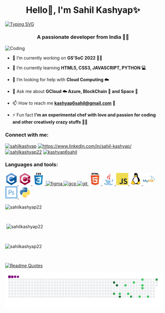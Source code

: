 <h1 align="center">Hello👋, I'm Sahil Kashyap✨</h1>

 [![Typing SVG](https://readme-typing-svg.herokuapp.com/?lines=Hello!+Hola!+Guten+tag!+Bonjour!+👋;Nice+to+see+you+Here..👨‍💻;Welcome+to+my+GitHub+profile)](https://git.io/typing-svg)


<h3 align="center">A passionate developer from India 👨‍💻</h3>
<img align="center" alt="Coding" width="400" src="https://camo.githubusercontent.com/a4c584bce1c41271485d28f92aaf9f581b3c88b68ca723b6edfd58b4ba988c2b/68747470733a2f2f63646e2e6472696262626c652e636f6d2f75736572732f313138373833362f73637265656e73686f74732f363533393432392f70726f6772616d65722e676966">


- 🔭 I’m currently working on **GS'SoC 2022 👨‍💻**

- 🌱 I’m currently learning **HTML5, CSS3, JAVASCRIPT, PYTHON 💻**

- 🤝 I’m looking for help with **Cloud Computing ☁️**

- 💬 Ask me about **GCloud ☁️ Azure, BlockChain 🔗 and Space 🚀**

- 📫 How to reach me **kashyap6sahil@gmail.com 📮**

- ⚡ Fun fact **I'm an experimental chef with love and passion for coding and other creatively crazy stuffs 👾✨**



<h3 align="left">Connect with me:</h3>
<p align="left">
<a href="https://dev.to/sahilkashyap" target="blank"><img align="center" src="https://raw.githubusercontent.com/rahuldkjain/github-profile-readme-generator/master/src/images/icons/Social/devto.svg" alt="sahilkashyap" height="30" width="40" /></a>
<a href="https://linkedin.com/in/https://www.linkedin.com/in/sahil-kashyap/" target="blank"><img align="center" src="https://raw.githubusercontent.com/rahuldkjain/github-profile-readme-generator/master/src/images/icons/Social/linked-in-alt.svg" alt="https://www.linkedin.com/in/sahil-kashyap/" height="30" width="40" /></a>
<a href="https://www.codechef.com/users/sahilkashyap22" target="blank"><img align="center" src="https://cdn.jsdelivr.net/npm/simple-icons@3.1.0/icons/codechef.svg" alt="sahilkashyap22" height="30" width="40" /></a>
<a href="https://auth.geeksforgeeks.org/user/kashyap6sahil" target="blank"><img align="center" src="https://raw.githubusercontent.com/rahuldkjain/github-profile-readme-generator/master/src/images/icons/Social/geeks-for-geeks.svg" alt="kashyap6sahil" height="30" width="40" /></a>
</p>



<h3 align="left">Languages and tools:</h3>
<p align="left"> <a href="https://www.cprogramming.com/" target="_blank" rel="noreferrer"> <img src="https://raw.githubusercontent.com/devicons/devicon/master/icons/c/c-original.svg" alt="c" width="40" height="40"/> </a> <a href="https://www.w3schools.com/cpp/" target="_blank" rel="noreferrer"> <img src="https://raw.githubusercontent.com/devicons/devicon/master/icons/cplusplus/cplusplus-original.svg" alt="cplusplus" width="40" height="40"/> </a> <a href="https://www.w3schools.com/css/" target="_blank" rel="noreferrer"> <img src="https://raw.githubusercontent.com/devicons/devicon/master/icons/css3/css3-original-wordmark.svg" alt="css3" width="40" height="40"/> </a> <a href="https://www.figma.com/" target="_blank" rel="noreferrer"> <img src="https://www.vectorlogo.zone/logos/figma/figma-icon.svg" alt="figma" width="40" height="40"/> </a> <a href="https://cloud.google.com" target="_blank" rel="noreferrer"> <img src="https://www.vectorlogo.zone/logos/google_cloud/google_cloud-icon.svg" alt="gcp" width="40" height="40"/> </a> <a href="https://git-scm.com/" target="_blank" rel="noreferrer"> <img src="https://www.vectorlogo.zone/logos/git-scm/git-scm-icon.svg" alt="git" width="40" height="40"/> </a> <a href="https://www.w3.org/html/" target="_blank" rel="noreferrer"> <img src="https://raw.githubusercontent.com/devicons/devicon/master/icons/html5/html5-original-wordmark.svg" alt="html5" width="40" height="40"/> </a> <a href="https://www.java.com" target="_blank" rel="noreferrer"> <img src="https://raw.githubusercontent.com/devicons/devicon/master/icons/java/java-original.svg" alt="java" width="40" height="40"/> </a> <a href="https://developer.mozilla.org/en-US/docs/Web/JavaScript" target="_blank" rel="noreferrer"> <img src="https://raw.githubusercontent.com/devicons/devicon/master/icons/javascript/javascript-original.svg" alt="javascript" width="40" height="40"/> </a> <a href="https://www.linux.org/" target="_blank" rel="noreferrer"> <img src="https://raw.githubusercontent.com/devicons/devicon/master/icons/linux/linux-original.svg" alt="linux" width="40" height="40"/> </a> <a href="https://www.mysql.com/" target="_blank" rel="noreferrer"> <img src="https://raw.githubusercontent.com/devicons/devicon/master/icons/mysql/mysql-original-wordmark.svg" alt="mysql" width="40" height="40"/> </a> <a href="https://www.photoshop.com/en" target="_blank" rel="noreferrer"> <img src="https://raw.githubusercontent.com/devicons/devicon/master/icons/photoshop/photoshop-line.svg" alt="photoshop" width="40" height="40"/> </a> <a href="https://www.python.org" target="_blank" rel="noreferrer"> <img src="https://raw.githubusercontent.com/devicons/devicon/master/icons/python/python-original.svg" alt="python" width="40" height="40"/> </a> </p>


<p><img align="center" src="https://github-readme-stats.vercel.app/api/top-langs?username=sahilkashyap22&show_icons=true&locale=en&layout=compact" alt="sahilkashyap22" /></p>

</br>


<p>&nbsp;<img align="center" src="https://github-readme-stats.vercel.app/api?username=sahilkashyap22&show_icons=true&locale=en" alt="sahilkashyap22" /></p>

</br>



<p><img align="center" src="https://github-readme-streak-stats.herokuapp.com/?user=sahilkashyap22&" alt="sahilkashyap22" /></p>

</br>


 [![Readme Quotes](https://quotes-github-readme.vercel.app/api?type=horizontal&theme=dark)](https://github.com/piyushsuthar/github-readme-quotes)
 
 

 ![snake gif](https://github.com/Sahilkashyap22/Sahilkashyap22/blob/output/github-contribution-grid-snake.gif)
